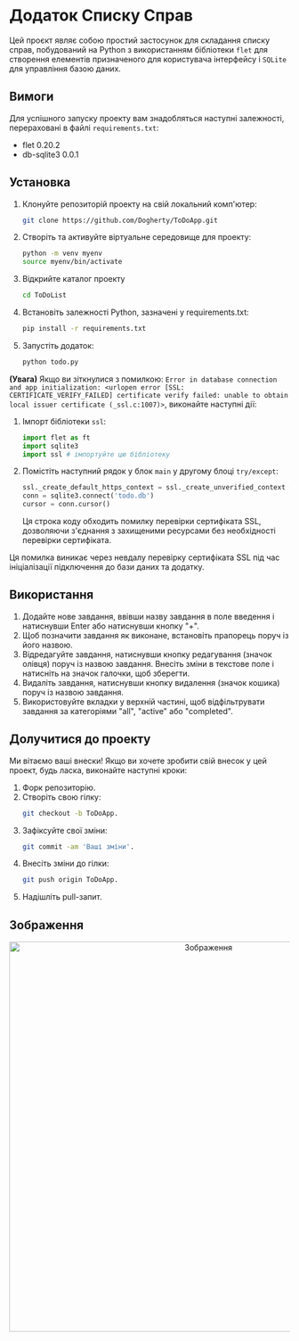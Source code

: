 # Додаток Списку Справ

Цей проєкт являє собою простий застосунок для складання списку справ, побудований на Python з використанням бібліотеки `flet` для створення елементів призначеного для користувача інтерфейсу і `SQLite` для управління базою даних.

## Вимоги

Для успішного запуску проекту вам знадобляться наступні залежності, перераховані в файлі `requirements.txt`:

- flet 0.20.2
- db-sqlite3 0.0.1

## Установка

1. Клонуйте репозиторій проекту на свій локальний комп'ютер:
    ```bash
   git clone https://github.com/Dogherty/ToDoApp.git
2. Створіть та активуйте віртуальне середовище для проекту:
    ```bash
   python -m venv myenv
    source myenv/bin/activate

3. Відкрийте каталог проекту
    ```bash
   cd ToDoList

4. Встановіть залежності Python, зазначені у requirements.txt:
   
	```bash
	pip install -r requirements.txt

5. Запустіть додаток:
    ```bash
   python todo.py


<strong>(Увага)</strong> Якщо ви зіткнулися з помилкою: `Error in database connection and app initialization: <urlopen error [SSL: CERTIFICATE_VERIFY_FAILED] certificate verify failed: unable to obtain local issuer certificate (_ssl.c:1007)>`,  виконайте наступні дії:

1. Імпорт бібліотеки `ssl`:
   ```python
   import flet as ft
   import sqlite3
   import ssl # імпортуйте цю бібліотеку

2. Помістіть наступний рядок у блок `main` у другому блоці `try/except`:
   ```python
   ssl._create_default_https_context = ssl._create_unverified_context # додайте цей рядок
   conn = sqlite3.connect('todo.db')
   cursor = conn.cursor()
   ```
	Ця строка коду обходить помилку перевірки сертифіката SSL, дозволяючи з'єднання з захищеними ресурсами без необхідності перевірки сертифіката.

Ця помилка виникає через невдалу перевірку сертифіката SSL під час ініціалізації підключення до бази даних та додатку.

## Використання

1. Додайте нове завдання, ввівши назву завдання в поле введення і натиснувши Enter або натиснувши кнопку "+".
2. Щоб позначити завдання як виконане, встановіть прапорець поруч із його назвою.
3. Відредагуйте завдання, натиснувши кнопку редагування (значок олівця) поруч із назвою завдання. Внесіть зміни в текстове поле і натисніть на значок галочки, щоб зберегти.
4. Видаліть завдання, натиснувши кнопку видалення (значок кошика) поруч із назвою завдання.
5. Використовуйте вкладки у верхній частині, щоб відфільтрувати завдання за категоріями "all", "active" або "completed".

## Долучитися до проекту
Ми вітаємо ваші внески! Якщо ви хочете зробити свій внесок у цей проект, будь ласка, виконайте наступні кроки:

1. Форк репозиторію.
2. Створіть свою гілку: 
   ```bash
   git checkout -b ToDoApp.
3. Зафіксуйте свої зміни: 
   ```bash
   git commit -am 'Ваші зміни'.
4. Внесіть зміни до гілки: 
   ```bash
   git push origin ToDoApp.
5. Надішліть pull-запит.

## Зображення
<div align="center"><img src="https://i.imgur.com/auou5LN.jpeg" alt="Зображення" width="700" height="700"></div>
